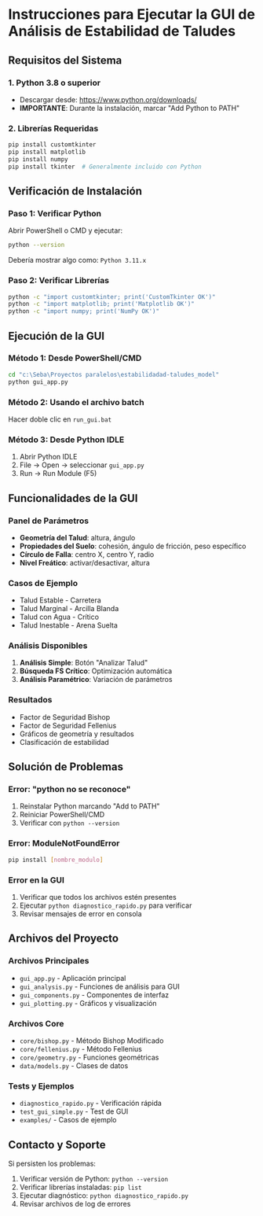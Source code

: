 # Instrucciones para Ejecutar la GUI de Análisis de Estabilidad de Taludes

## Requisitos del Sistema

### 1. Python 3.8 o superior
- Descargar desde: https://www.python.org/downloads/
- **IMPORTANTE**: Durante la instalación, marcar "Add Python to PATH"

### 2. Librerías Requeridas
```bash
pip install customtkinter
pip install matplotlib
pip install numpy
pip install tkinter  # Generalmente incluido con Python
```

## Verificación de Instalación

### Paso 1: Verificar Python
Abrir PowerShell o CMD y ejecutar:
```bash
python --version
```
Debería mostrar algo como: `Python 3.11.x`

### Paso 2: Verificar Librerías
```bash
python -c "import customtkinter; print('CustomTkinter OK')"
python -c "import matplotlib; print('Matplotlib OK')"
python -c "import numpy; print('NumPy OK')"
```

## Ejecución de la GUI

### Método 1: Desde PowerShell/CMD
```bash
cd "c:\Seba\Proyectos paralelos\estabilidadad-taludes_model"
python gui_app.py
```

### Método 2: Usando el archivo batch
Hacer doble clic en `run_gui.bat`

### Método 3: Desde Python IDLE
1. Abrir Python IDLE
2. File → Open → seleccionar `gui_app.py`
3. Run → Run Module (F5)

## Funcionalidades de la GUI

### Panel de Parámetros
- **Geometría del Talud**: altura, ángulo
- **Propiedades del Suelo**: cohesión, ángulo de fricción, peso específico
- **Círculo de Falla**: centro X, centro Y, radio
- **Nivel Freático**: activar/desactivar, altura

### Casos de Ejemplo
- Talud Estable - Carretera
- Talud Marginal - Arcilla Blanda
- Talud con Agua - Crítico
- Talud Inestable - Arena Suelta

### Análisis Disponibles
1. **Análisis Simple**: Botón "Analizar Talud"
2. **Búsqueda FS Crítico**: Optimización automática
3. **Análisis Paramétrico**: Variación de parámetros

### Resultados
- Factor de Seguridad Bishop
- Factor de Seguridad Fellenius
- Gráficos de geometría y resultados
- Clasificación de estabilidad

## Solución de Problemas

### Error: "python no se reconoce"
1. Reinstalar Python marcando "Add to PATH"
2. Reiniciar PowerShell/CMD
3. Verificar con `python --version`

### Error: ModuleNotFoundError
```bash
pip install [nombre_modulo]
```

### Error en la GUI
1. Verificar que todos los archivos estén presentes
2. Ejecutar `python diagnostico_rapido.py` para verificar
3. Revisar mensajes de error en consola

## Archivos del Proyecto

### Archivos Principales
- `gui_app.py` - Aplicación principal
- `gui_analysis.py` - Funciones de análisis para GUI
- `gui_components.py` - Componentes de interfaz
- `gui_plotting.py` - Gráficos y visualización

### Archivos Core
- `core/bishop.py` - Método Bishop Modificado
- `core/fellenius.py` - Método Fellenius
- `core/geometry.py` - Funciones geométricas
- `data/models.py` - Clases de datos

### Tests y Ejemplos
- `diagnostico_rapido.py` - Verificación rápida
- `test_gui_simple.py` - Test de GUI
- `examples/` - Casos de ejemplo

## Contacto y Soporte

Si persisten los problemas:
1. Verificar versión de Python: `python --version`
2. Verificar librerías instaladas: `pip list`
3. Ejecutar diagnóstico: `python diagnostico_rapido.py`
4. Revisar archivos de log de errores
